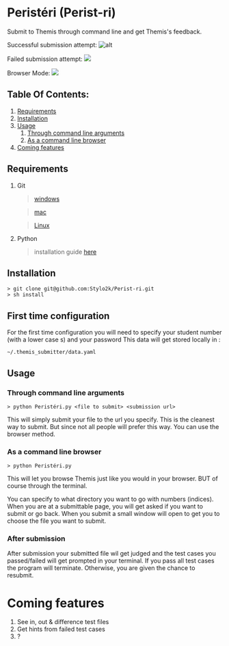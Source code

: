# Peristéri (Perist-ri)
Submit to Themis through command line and get Themis's feedback.

Successful submission attempt:
    ![][overview]

Failed submission attempt:
    ![][failed]

Browser Mode:
    ![][browser]

## Table Of Contents:
1. [ Requirements ](#desc)
2. [ Installation ](#install)
3. [ Usage ](#usage)
    1. [Through command line arguments](#cmd)
    2. [As a command line browser](#browser)
4. [Coming features](#coming)

<a name="req"></a>
## Requirements
1. Git
    > [windows](https://git-scm.com/book/en/v2/Getting-Started-Installing-Git/#:~:text=Installing%20on%20Windows)

    > [mac](https://git-scm.com/book/en/v2/Getting-Started-Installing-Git#:~:text=com/download/linux.-,Installing%20on%20macOS,-There%20are%20several)

    > [Linux](https://git-scm.com/book/en/v2/Getting-Started-Installing-Git#:~:text=work%20just%20fine.-,Installing%20on%20Linux,-If%20you%20want)

2. Python
    > installation guide [here](https://realpython.com/installing-python/)

<a name="install"></a>
## Installation

    > git clone git@github.com:Stylo2k/Perist-ri.git
    > sh install


## First time configuration
For the first time configuration you will need to specify your student number (with a lower case s) and your password
This data will get stored locally in :

    ~/.themis_submitter/data.yaml

<a name="usage"></a>
## Usage
<a name="cmd"></a>
### Through command line arguments
    > python Peristéri.py <file to submit> <submission url>
This will simply submit your file to the url you specify. This is the cleanest way to submit. But since not all people will prefer this way. You can use the browser method.
<a name="browser"></a>
### As a command line browser
    > python Peristéri.py
This will let you browse Themis just like you would in your browser. BUT of course through the terminal.

You can specify to what directory you want to go with numbers (indices). When you are at a submittable page, you will get asked if you want to submit or go back. When you submit a small window will open to get you to choose the file you want to submit.
<a name="after"></a>
### After submission

After submission your submitted file wil get judged and the test cases you passed/failed will get prompted in your terminal. If you pass all test cases the program will terminate. Otherwise, you are given the chance to resubmit.
<a name="coming"></a>
# Coming features
1. See in, out & difference test files
2. Get hints from failed test cases
3. ?

[overview]: resources/Screenshot.png "alt"
[failed]: resources/failed.png
[browser]: resources/browser_mode.png